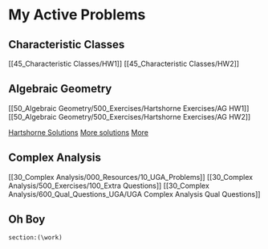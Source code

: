 # My Active Problems

## Characteristic Classes

[[45_Characteristic Classes/HW1]]
[[45_Characteristic Classes/HW2]]

## Algebraic Geometry

[[50_Algebraic Geometry/500_Exercises/Hartshorne Exercises/AG HW1]]
[[50_Algebraic Geometry/500_Exercises/Hartshorne Exercises/AG HW2]]

[Hartshorne Solutions](https://www.math.arizona.edu/~cais/CourseNotes/AlgGeom04/Hartshorne_Solutions.pdf)
[More solutions](https://sv.20file.org/up1/1431_0.pdf)
[More](https://github.com/Ngiap/Hartshorne-Solutions/blob/master/Hartshorne_Solution.pdf)

## Complex Analysis

[[30_Complex Analysis/000_Resources/10_UGA_Problems]]
[[30_Complex Analysis/500_Exercises/100_Extra Questions]]
[[30_Complex Analysis/600_Qual_Questions_UGA/UGA Complex Analysis Qual Questions]]

## Oh Boy

```query
section:(\work)
```
